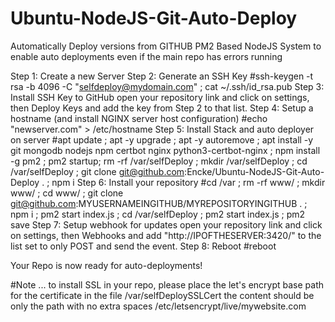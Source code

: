 # Ubuntu-NodeJS-Git-Auto-Deploy
Automatically Deploy versions from GITHUB
PM2 Based NodeJS System to enable auto deployments even if the main repo has errors running

Step 1: Create a new Server
Step 2: Generate an SSH Key
  #ssh-keygen -t rsa -b 4096 -C "selfdeploy@mydomain.com" ; cat ~/.ssh/id_rsa.pub
Step 3: Install SSH Key to GitHub
  open your repository link and click on settings, then Deploy Keys and add the key from Step 2 to that list.
Step 4: Setup a hostname (and install NGINX server host configuration)
  #echo "newserver.com" > /etc/hostname
Step 5: Install Stack and auto deployer on server
  #apt update ; apt -y upgrade ; apt -y autoremove ; apt install -y git mongodb nodejs npm certbot nginx python3-certbot-nginx ; npm install -g pm2 ; pm2 startup; rm -rf /var/selfDeploy ; mkdir /var/selfDeploy ; cd /var/selfDeploy ; git clone git@github.com:Encke/Ubuntu-NodeJS-Git-Auto-Deploy . ; npm i
Step 6: Install your repository
  #cd /var ; rm -rf www/ ; mkdir www/ ; cd www/ ; git clone git@github.com:MYUSERNAMEINGITHUB/MYREPOSITORYINGITHUB . ; npm i ; pm2 start index.js ; cd /var/selfDeploy ; pm2 start index.js ; pm2 save
Step 7: Setup webhook for updates
  open your repository link and click on settings, then Webhooks and add "http://IPOFTHESERVER:3420/" to the list set to only POST and send the event.
Step 8: Reboot
  #reboot

Your Repo is now ready for auto-deployments!

#Note ... to install SSL in your repo, please place the let's encrypt base path for the certificate in the file
  /var/selfDeploySSLCert
the content should be only the path with no extra spaces
    /etc/letsencrypt/live/mywebsite.com
